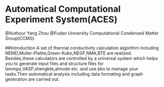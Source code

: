 Automatical Computational Experiment System(ACES)
========

@Authour Yang Zhou 
@Fudan University Computational Condensed Matter Group(CCMG)

##Introduction
A set of thermal conductivity calculation algorithm including NEMD,Muller-Plathe,Green-Kubo,NEGF,NMA,BTE are realized.
Besides,these calculators are controlled by a universal system which helps you to generate input files and structure files for lammps,VASP,shengbte,almode etc. and use pbs to manage your tasks.Then automatical analysis including data formating and graph generation are carried out.

